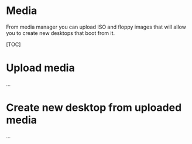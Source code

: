 <h1>Media</h1>

From media manager you can upload ISO and floppy images that will allow you to create new desktops that boot from it.

[TOC]

# Upload media

...

# Create new desktop from uploaded media

...
